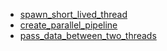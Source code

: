 - [spawn_short_lived_thread](spawn_short_lived_thread/README.md)
- [create_parallel_pipeline](create_parallel_pipeline/README.md)
- [pass_data_between_two_threads](pass_data_between_two_threads/README.md)